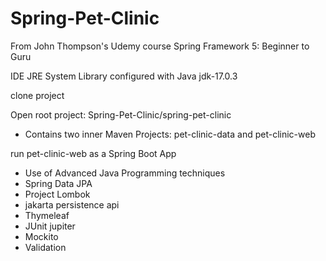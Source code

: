 # Spring-Pet-Clinic


From John Thompson's Udemy course Spring Framework 5: Beginner to Guru

IDE JRE System Library configured with Java jdk-17.0.3

clone project

Open root project: Spring-Pet-Clinic/spring-pet-clinic

* Contains two inner Maven Projects: pet-clinic-data and pet-clinic-web

run pet-clinic-web as a Spring Boot App

* Use of Advanced Java Programming techniques
* Spring Data JPA
* Project Lombok
* jakarta persistence api
* Thymeleaf
* JUnit jupiter
* Mockito
* Validation


